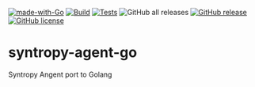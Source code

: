 [![made-with-Go](https://img.shields.io/badge/Made%20with-Go-1f425f.svg)](http://golang.org)
[![Build](https://github.com/SyntropyNet/syntropy-agent-go/actions/workflows/agent-docker.yml/badge.svg)](https://github.com/SyntropyNet/syntropy-agent-go/actions/workflows/agent-docker.yml)
[![Tests](https://github.com/SyntropyNet/syntropy-agent-go/actions/workflows/test.yml/badge.svg)](https://github.com/SyntropyNet/syntropy-agent-go/actions/workflows/test.yml)
![GitHub all releases](https://img.shields.io/github/downloads/SyntropyNet/syntropy-agent-go/total)
[![GitHub release](https://img.shields.io/github/release/SyntropyNet/syntropy-agent-go.svg)](https://GitHub.com/SyntropyNet/syntropy-agent-go/releases/)
[![GitHub license](https://img.shields.io/github/license/SyntropyNet/syntropy-agent-go.svg)](https://github.com/SyntropyNet/syntropy-agent-go/blob/master/LICENSE)

# syntropy-agent-go
Syntropy Angent port to Golang
